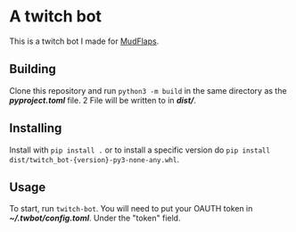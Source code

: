 # A twitch bot

This is a twitch bot I made for [MudFlaps](https://discord.com/invite/mudflaps).

## Building

Clone this repository and run `python3 -m build` in the same directory as the ***pyproject.toml*** file. 2 File will be written to in ***dist/***.

## Installing

Install with `pip install .` or to install a specific version do `pip install dist/twitch_bot-{version}-py3-none-any.whl`.

## Usage

To start, run `twitch-bot`. You will need to put your OAUTH token in ***~/.twbot/config.toml***. Under the "token" field.
